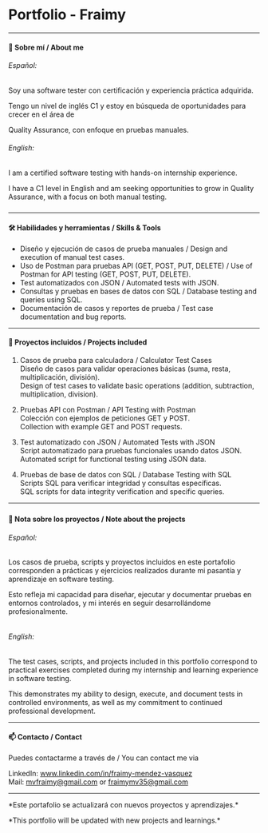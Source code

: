 # **Portfolio - Fraimy**







---



#### 👋 Sobre mí / About me





###### Español:

Soy una software tester con certificación y experiencia práctica adquirida.  

Tengo un nivel de inglés C1 y estoy en búsqueda de oportunidades para crecer en el área de 

Quality Assurance, con enfoque en pruebas manuales.





###### English:

I am a certified software testing with hands-on internship experience.  

I have a C1 level in English and am seeking opportunities to grow in Quality Assurance, with a focus on both manual testing.

##### 

---



#### 🛠️ Habilidades y herramientas / Skills \& Tools





* Diseño y ejecución de casos de prueba manuales / Design and execution of manual test cases.
* Uso de Postman para pruebas API (GET, POST, PUT, DELETE) / Use of Postman for API testing (GET, POST, PUT, DELETE).
* Test automatizados con JSON / Automated tests with JSON.
* Consultas y pruebas en bases de datos con SQL / Database testing and queries using SQL.
* Documentación de casos y reportes de prueba / Test case documentation and bug reports.



---



#### 📂 Proyectos incluidos / Projects included





1. Casos de prueba para calculadora / Calculator Test Cases  
   Diseño de casos para validar operaciones básicas (suma, resta, multiplicación, división).  
   Design of test cases to validate basic operations (addition, subtraction, multiplication, division).
   
2. Pruebas API con Postman / API Testing with Postman  
   Colección con ejemplos de peticiones GET y POST.  
   Collection with example GET and POST requests.
   
3. Test automatizado con JSON / Automated Tests with JSON  
   Script automatizado para pruebas funcionales usando datos JSON.  
   Automated script for functional testing using JSON data.
   
4. Pruebas de base de datos con SQL / Database Testing with SQL  
   Scripts SQL para verificar integridad y consultas específicas.  
   SQL scripts for data integrity verification and specific queries.



---

##### 

#### 📌 Nota sobre los proyectos / Note about the projects





###### Español: 

Los casos de prueba, scripts y proyectos incluidos en este portafolio corresponden a prácticas y ejercicios realizados durante mi pasantía y aprendizaje en software testing.  

Esto refleja mi capacidad para diseñar, ejecutar y documentar pruebas en entornos controlados, y mi interés en seguir desarrollándome profesionalmente.



###### 

###### English: 

The test cases, scripts, and projects included in this portfolio correspond to practical exercises completed during my internship and learning experience in software testing.  

This demonstrates my ability to design, execute, and document tests in controlled environments, as well as my commitment to continued professional development.



---



#### 📫 Contacto / Contact





Puedes contactarme a través de / You can contact me via 

LinkedIn: www.linkedin.com/in/fraimy-mendez-vasquez  
Mail: mvfraimy@gmail.com or fraimymv35@gmail.com



---



\*Este portafolio se actualizará con nuevos proyectos y aprendizajes.\*  

\*This portfolio will be updated with new projects and learnings.\*



